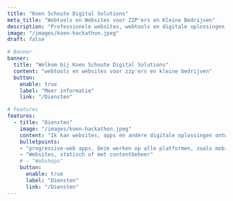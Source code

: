 ```yaml
---
title: "Koen Schoute Digital Solutions"
meta_title: "Webtools en Websites voor ZZP'ers en Kleine Bedrijven"
description: "Professionele websites, webtools en digitale oplossingen voor ondernemers. Van statische websites tot progressive web apps - alles op maat gemaakt voor uw bedrijf."
image: "/images/koen-hackathon.jpeg"
draft: false

# Banner
banner:
  title: "Welkom bij Koen Schoute Digital Solutions"
  content: "webtools en websites voor zzp'ers en kleine bedrijven"
  button:
    enable: true
    label: "Meer informatie"
    link: "/Diensten"

# Features
features:
  - title: "Diensten"
    image: "/images/koen-hackathon.jpeg"
    content: "Ik kan websites, apps en andere digitale oplossingen ontwikkelen die specifiek zijn voor uw bedrijf. Ik maak gebruik van de nieuwste technologieën en ontwikkelingstools om uw projecten te realiseren."
    bulletpoints:
    - "progressive-web apps. Deze werken op alle platformen, zoals mobiel, desktop, het web en tablet."
    - "Websites, statisch of met contentbeheer"
    # - "Webshops"
    button:
      enable: true
      label: "Diensten"
      link: "/Diensten"
---
```

